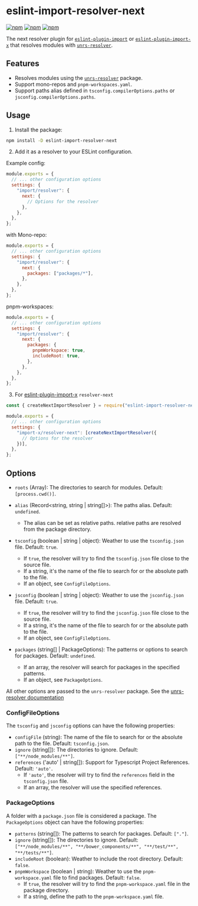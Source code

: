# eslint-import-resolver-next

[![npm](https://img.shields.io/npm/v/eslint-import-resolver-next.svg)](https://www.npmjs.com/package/eslint-import-resolver-next)
[![npm](https://img.shields.io/npm/dw/eslint-import-resolver-next.svg)](https://www.npmjs.com/package/eslint-import-resolver-next)
[![npm](https://img.shields.io/npm/l/eslint-import-resolver-next.svg)](https://www.npmjs.com/package/eslint-import-resolver-next)

The next resolver plugin for [`eslint-plugin-import`](https://www.npmjs.com/package/eslint-plugin-import) or [`eslint-plugin-import-x`](https://www.npmjs.com/package/eslint-plugin-import-x) that resolves modules with [`unrs-resolver`](https://github.com/unrs/unrs-resolver).

## Features

- Resolves modules using the [`unrs-resolver`](https://github.com/unrs/unrs-resolver) package.
- Support mono-repos and `pnpm-workspaces.yaml`.
- Support paths alias defined in `tsconfig.compilerOptions.paths` or `jsconfig.compilerOptions.paths`.

## Usage

1. Install the package:

```sh
npm install -D eslint-import-resolver-next
```

2. Add it as a resolver to your ESLint configuration.

Example config:

```js
module.exports = {
  // ... other configuration options
  settings: {
    "import/resolver": {
      next: {
        // Options for the resolver
      },
    },
  },
};
```

with Mono-repo:

```js
module.exports = {
  // ... other configuration options
  settings: {
    "import/resolver": {
      next: {
        packages: ["packages/*"],
      },
    },
  },
};
```

pnpm-workspaces:

```js
module.exports = {
  // ... other configuration options
  settings: {
    "import/resolver": {
      next: {
        packages: {
          pnpmWorkspace: true,
          includeRoot: true,
        },
      },
    },
  },
};
```

3. For [eslint-plugin-import-x](https://github.com/un-ts/eslint-plugin-import-x/) `resolver-next`

```js
const { createNextImportResolver } = require("eslint-import-resolver-next");

module.exports = {
  // ... other configuration options
  settings: {
    "import-x/resolver-next": [createNextImportResolver({
      // Options for the resolver
    })],
  },
};
```

## Options

- `roots` (Array<string>): The directories to search for modules. Default: `[process.cwd()]`.

- `alias` (Record<string, string | string[]>): The paths alias. Default: `undefined`.
  * The alias can be set as relative paths. relative paths are resolved from the package directory.

- `tsconfig` (boolean | string | object): Weather to use the `tsconfig.json` file. Default: `true`.
  * If `true`, the resolver will try to find the `tsconfig.json` file close to the source file.
  * If a string, it's the name of the file to search for or the absolute path to the file.
  * If an object, see `ConfigFileOptions`.

- `jsconfig` (boolean | string | object): Weather to use the `jsconfig.json` file. Default: `true`.
  * If `true`, the resolver will try to find the `jsconfig.json` file close to the source file.
  * If a string, it's the name of the file to search for or the absolute path to the file.
  * If an object, see `ConfigFileOptions`.

- `packages` (string[] | PackageOptions): The patterns or options to search for packages. Default: `undefined`.
  * If an array, the resolver will search for packages in the specified patterns.
  * If an object, see `PackageOptions`.

All other options are passed to the `unrs-resolver` package. See the [unrs-resolver documentation](https://github.com/unrs/unrs-resolver#options)

### ConfigFileOptions

The `tsconfig` and `jsconfig` options can have the following properties:

- `configFile` (string): The name of the file to search for or the absolute path to the file. Default: `tsconfig.json`.
- `ignore` (string[]): The directories to ignore. Default: `["**/node_modules/**"]`.
- `references` ('auto' | string[]): Support for Typescript Project References. Default: `'auto'`.
  * If `'auto'`, the resolver will try to find the `references` field in the `tsconfig.json` file.
  * If an array, the resolver will use the specified references.

### PackageOptions

A folder with a `package.json` file is considered a package. The `PackageOptions` object can have the following properties:

- `patterns` (string[]): The patterns to search for packages. Default: `["."]`.
- `ignore` (string[]): The directories to ignore. Default: `["**/node_modules/**", "**/bower_components/**", "**/test/**", "**/tests/**"]`.
- `includeRoot` (boolean): Weather to include the root directory. Default: `false`.
- `pnpmWorkspace` (boolean | string): Weather to use the `pnpm-workspace.yaml` file to find packages. Default: `false`.
  * If `true`, the resolver will try to find the `pnpm-workspace.yaml` file in the package directory.
  * If a string, define the path to the `pnpm-workspace.yaml` file.
